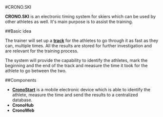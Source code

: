#CRONO.SKI

**CRONO.SKI** is an electronic timing system for skiers which can be used by other athletes as well. It's main purpose is to assist the training.

##Basic idea

The trainer will set up a [**track**][1] for the athletes to go through it as fast as they can, multiple times. All the results are stored for further investigation and are relevant for the training process.

The system will provide the capability to identify the athletes, mark the beginning and the end of the track and measure the time it took for the athlete to go between the two.


##Components
- [**CronoStart**](CronoStart/) is a mobile electronic device which is able to identify the athlete, measure the time and send the results to a centralized database.
- **CronoHub**
- **CronoWeb**


[1]:https://drive.google.com/file/d/0BzduySery8jXd25qMzViWXRleDQ/view?usp=sharing
